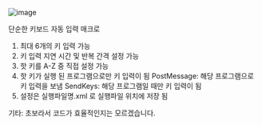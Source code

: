 ![image](https://github.com/user-attachments/assets/e57f7b74-d7c3-4220-a30c-632204632e8e)

단순한 키보드 자동 입력 매크로

1. 최대 6개의 키 입력 가능
2. 키 입력 지연 시간 및 반복 간격 설정 가능
3. 핫 키를 A-Z 중 직접 설정 가능
4. 핫 키가 실행 된 프로그램으로만 키 입력이 됨
  PostMessage: 해당 프로그램으로 키 입력을 보냄
  SendKeys: 해당 프로그램일 때만 키 입력이 됨
5. 설정은 실행파일명.xml 로 실행파일 위치에 저장 됨

기타: 초보라서 코드가 효율적인지는 모르겠습니다.
